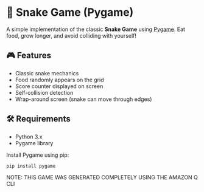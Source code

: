 # 🐍 Snake Game (Pygame)

A simple implementation of the classic **Snake Game** using [Pygame](https://www.pygame.org/). Eat food, grow longer, and avoid colliding with yourself!

## 🎮 Features

- Classic snake mechanics
- Food randomly appears on the grid
- Score counter displayed on screen
- Self-collision detection
- Wrap-around screen (snake can move through edges)

## 🛠️ Requirements

- Python 3.x
- Pygame library

Install Pygame using pip:

```bash
pip install pygame
```

NOTE: THIS GAME WAS GENERATED COMPLETELY USING THE AMAZON Q CLI
